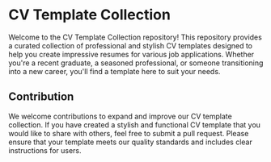 # CV Template Collection

Welcome to the CV Template Collection repository! This repository provides a curated collection of professional and stylish CV templates designed to help you create impressive resumes for various job applications. Whether you're a recent graduate, a seasoned professional, or someone transitioning into a new career, you'll find a template here to suit your needs.


## Contribution

We welcome contributions to expand and improve our CV template collection. If you have created a stylish and functional CV template that you would like to share with others, feel free to submit a pull request. Please ensure that your template meets our quality standards and includes clear instructions for users.

